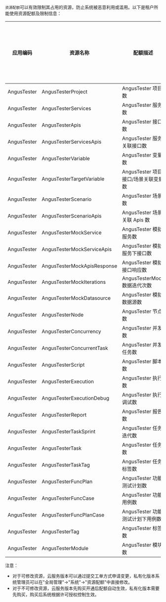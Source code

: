 [//]: # (资源配额)

[//]: # (===)

`资源配额`可以有效限制其占用的资源，防止系统被恶意利用或滥用。以下是租户所能使用资源配额及限制信息：

| 应用编码        | 资源名称                        | 配额描述                     | 当前配额(私有化/云端) | 允许上限       | 可修改(私有化/云端) |
|-------------|-----------------------------|--------------------------|--------------|------------|-------------|
| AngusTester | AngusTesterProject          | AngusTester 项目数          | 2000         | 1000000    | 是           |
| AngusTester | AngusTesterServices         | AngusTester 服务数          | 2000         | 1000000    | 是           |
| AngusTester | AngusTesterApis             | AngusTester 接口数          | 20000        | 1000000    | 是           |
| AngusTester | AngusTesterServicesApis     | AngusTester 服务关联接口数      | 1000         | 2000       | 是           |
| AngusTester | AngusTesterVariable         | AngusTester 变量数          | 20000        | 1000000    | 是           |
| AngusTester | AngusTesterTargetVariable   | AngusTester 项目接口/场景关联变量数 | 200          | 2000       | 是           |
| AngusTester | AngusTesterScenario         | AngusTester 场景数          | 20000        | 1000000    | 是           |
| AngusTester | AngusTesterScenarioApis     | AngusTester 场景关联 Apis 数  | 100          | 2000       | 是           |
| AngusTester | AngusTesterMockService      | AngusTester 模拟服务数        | 100          | 1000000    | 是           |
| AngusTester | AngusTesterMockServiceApis  | AngusTester 模拟服务下接口数     | 1000         | 2000       | 是           |
| AngusTester | AngusTesterMockApisResponse | AngusTester 模拟接口响应数      | 50           | 2000       | 是           |
| AngusTester | AngusTesterMockIterations   | AngusTesterMock 数据迭代次数   | 5000000      | 5000000000 | 是           |
| AngusTester | AngusTesterMockDatasource   | AngusTester 模拟数据源数       | 200          | 1000000    | 是           |
| AngusTester | AngusTesterNode             | AngusTester 节点数          | 1/0          | 1000       | 否           |
| AngusTester | AngusTesterConcurrency      | AngusTester 并发数          | 1/0          | 2000000    | 否           |
| AngusTester | AngusTesterConcurrentTask   | AngusTester 并发任务数        | 1/0          | 1000       | 否           |
| AngusTester | AngusTesterScript           | AngusTester 脚本数          | 100000       | 10000000   | 是           |
| AngusTester | AngusTesterExecution        | AngusTester 执行数          | 100000       | 10000000   | 是           |
| AngusTester | AngusTesterExecutionDebug   | AngusTester 执行调试数        | 100000       | 10000000   | 是           |
| AngusTester | AngusTesterReport           | AngusTester 报告数          | 100000       | 10000000   | 是           |
| AngusTester | AngusTesterTaskSprint       | AngusTester 任务迭代数        | 2000         | 1000000    | 是           |
| AngusTester | AngusTesterTask             | AngusTester 任务数          | 200000       | 50000000   | 是           |
| AngusTester | AngusTesterTaskTag          | AngusTester 任务标签数        | 1000         | 1000000    | 是           |
| AngusTester | AngusTesterFuncPlan         | AngusTester 功能测试计划数      | 500          | 1000000    | 是           |
| AngusTester | AngusTesterFuncCase         | AngusTester 功能用例数        | 50000        | 5000000    | 是           |
| AngusTester | AngusTesterFuncPlanCase     | AngusTester 功能测试计划下用例数   | 5000         | 50000      | 是           |
| AngusTester | AngusTesterTag              | AngusTester 标签数          | 5000         | 1000000    | 是           |
| AngusTester | AngusTesterModule           | AngusTester 模块数          | 5000         | 1000000    | 是           |

注意：

- 对于可修改资源，云服务版本可以通过提交工单方式申请变更，私有化版本系统管理员可以在"全局管理"->"系统"->"资源配额"中直接修改。
- 对于不可修改资源，云服务版本先购买开通后配额自动生效，私有化版本需要先购买，购买后系统根据许可授权控制生效。
